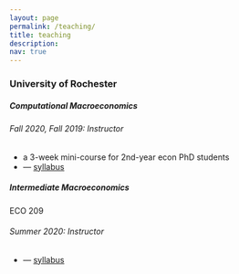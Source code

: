 ```yaml
---
layout: page
permalink: /teaching/
title: teaching
description: 
nav: true
---
```


<!-- this page is based on https://github.com/eaplatanios/eaplatanios.github.io -->

<h3 class="mt-4">University of Rochester</h3>

<div class="card mt-3">
  <div class="p-3">
    <div class="row">
      <div class="col-sm-10">
        <h5 class="course-title">Computational Macroeconomics</h5>
      </div>
    </div>
    <h6 class="font-italic mt-2 mt-sm-0">Fall 2020, Fall 2019: Instructor</h6>
    <ul class="card-text font-weight-light list-group list-group-flush">
      <li class="list-group-item">a 3-week mini-course for 2nd-year econ PhD students</li>
      <li class="list-group-item">— <a href="/assets/teaching/computational/syllabus.pdf">syllabus</a></li>
    </ul>
  </div>
</div>

<div class="card mt-3">
  <div class="p-3">
    <div class="row">
      <div class="col-sm-10">
        <h5 class="course-title">Intermediate Macroeconomics</h5>
      </div>
      <div class="col-sm-2 text-left text-sm-right">
        <span class="badge font-weight-bold text-uppercase align-middle course-badge">
            ECO 209
        </span>
      </div>
    </div>
    <h6 class="font-italic mt-2 mt-sm-0">Summer 2020: Instructor</h6>
    <ul class="card-text font-weight-light list-group list-group-flush">
      <li class="list-group-item">— <a href="/assets/teaching/intermediate_macro/syllabus.pdf">syllabus</a></li>
    </ul>
  </div>
</div>